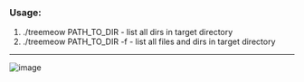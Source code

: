 ### Usage:
1. ./treemeow PATH_TO_DIR - list all dirs in target directory
2. ./treemeow PATH_TO_DIR -f - list all files and dirs in target directory

---

![image](https://github.com/user-attachments/assets/0ceb2fa7-3ce2-4cdc-9915-b4b54f320445)
